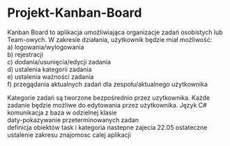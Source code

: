 # Projekt-Kanban-Board
Kanban Board to aplikacja umożliwiająca organizacje zadań osobistych lub Team-owych. W zakresie działania, użytkownik będzie miał możliwość: <br>
a) logowania/wylogowania <br>
b) rejestracji <br>
c) dodania/usunięcia/edycji zadania <br>
d) ustalenia kategorii zadania <br>
e) ustalenia ważności zadania <br>
f) przegądania aktualnych zadań dla zespołu/aktualnego użytkownika <br>

Kategorie zadań są tworzone bezpośrednio przez uzytkownika.
Każde zadanie będzie możliwe do edytowania przez użytkownika.
Język C#
komunikacja z baza w odzielnej klasie  
daty-pokazywanie przeterminowanych zadan  
definicja obiektów task i kategoria
nastepne zajecia 22.05 ostateczne ustalenie zakresu
znajomosc calej aplikacji


